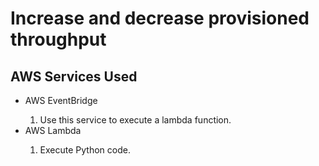 <h1>Increase and decrease provisioned throughput</h1>

<h2>AWS Services Used</h2>
<ul>
  <li>AWS EventBridge</li>
    <ol>
      <li>Use this service to execute a lambda function.</li>
    </ol>
  <li>AWS Lambda</li>
    <ol>
      <li>Execute Python code.</li>
    </ol>
</ul> 
